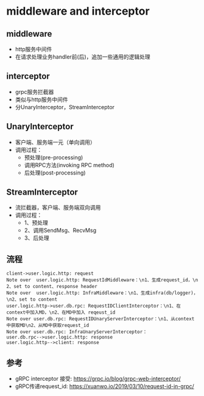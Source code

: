 # middleware and interceptor
## middleware
- http服务中间件
- 在请求处理业务handler前(后)，追加一些通用的逻辑处理

## interceptor
- grpc服务拦截器
- 类似与http服务中间件
- 分UnaryInterceptor，StreamInterceptor

## UnaryInterceptor
- 客户端、服务端一元（单向调用）
- 调用过程：
    - 预处理(pre-processing)
    - 调用RPC方法(invoking RPC method)
    - 后处理(post-processing)

## StreamInterceptor
- 流拦截器，客户端、服务端双向调用
- 调用过程：
    - 1、预处理
    - 2、调用SendMsg、RecvMsg
    - 3、后处理

## 流程
```sequence
client->user.logic.http: request
Note over  user.logic.http: RequestIdMiddleware：\n1、生成request_id，\n 2、set to content、response header
Note over  user.logic.http: InfraMiddleware：\n1、生成infra(db/logger)，\n2、set to content
user.logic.http->user.db.rpc: RequestIDClientInterceptor：\n1、在context中加入MD，\n2、在MD中加入 reqeust_id
Note over user.db.rpc: RequestIDUnaryServerInterceptor：\n1、从context中获取MD\n2、从MD中获取request_id
Note over user.db.rpc: InfraUnaryServerInterceptor：
user.db.rpc-->user.logic.http: response
user.logic.http-->client: response
```



## 参考
- gRPC interceptor 接受: https://grpc.io/blog/grpc-web-interceptor/
- gRPC传递request_id: https://xuanwo.io/2019/03/10/request-id-in-grpc/